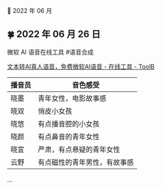 🍉 2022 年 06 月

      

      
## 🍀 2022 年 06 月 26 日

          
 微软 AI 语音在线工具 #语音合成    
 [文本转AI真人语音，免费微软AI语音 - 在线工具 - ToolB](https://toolb.cn/textspeech )    
    
 | 播音员 | 音色感受 |
  | --- | --- |
  | 晓墨 | 青年女性，电影故事感 |
  | 晓双 | 俏皮小女孩 |
  | 晓悠 | 有点播音腔的小女孩 |
  | 晓颜 | 有点鼻音的青年女性 |
  | 晓宣 | 严肃，有点悬疑的青年女性 |
  | 云野 | 有点磁性的青年男性，有故事感 |
    
    
    
  

      
  ...  

      